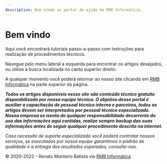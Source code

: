 ```yaml
---
description: Bem vindo ao portal de ajuda da RMB Informática.
---
```


# Bem vindo

Aqui você encontrará tutoriais passo-a-passo com instruções para realização de procedimentos técnicos.

Navegue pelo menu lateral a esquerda para encontrar os artigos desejados, ou utilize a busca localizada no canto superior direito.

A qualquer momento você poderá retornar ao nosso site clicando em [RMB Informática](http://www.rmbinformatica.com) na parte superior da página.

_**Todos os artigos disponíveis nesse site são conteúdo técnico gratuito disponibilizado por nossa equipe técnica. O objetivo desse portal é auxiliar a capacitação de pessoal técnico interno e parceiros, todos os artigos devem ser interpretados por pessoal técnico especializado. Nossa empresa se isenta de qualquer responsabilidade decorrente do uso das informações aqui contidas, realize sempre backup das suas informações antes de seguir qualquer procedimento descrito na internet.**_

_Caso necessite de suporte especializado você poderá contratar nossos serviços, se executados por nossa equipe garantimos o padrão de qualidade e a entrega dos resultados esperados, consulte-nos._

© 2020-2022 - Renato Monteiro Batista via [RMB Informática](http://www.rmbinformatica.com)
